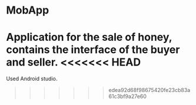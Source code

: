 # MobApp
Application for the sale of honey, contains the interface of the buyer and seller.
<<<<<<< HEAD
=======

Used Android studio.
>>>>>>> edea92d68f98675420fe23cb83a61c3bf9a27e60
